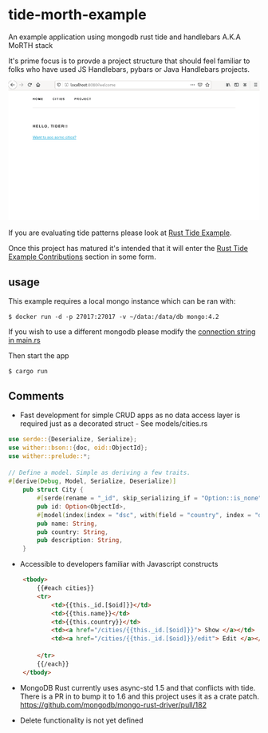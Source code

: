 # tide-morth-example

An example application using mongodb rust tide and handlebars A.K.A MoRTH stack 

It's prime focus is to provde a project structure that should feel familiar to folks who have used JS Handlebars, pybars or Java Handlebars projects.

![](images/morthdemo.gif)

If you are evaluating tide patterns please look at [Rust Tide Example](https://github.com/jbr/tide-example).

Once this project has matured it's intended that it will enter the [Rust Tide Example Contributions](https://github.com/jbr/tide-example#contributing) section in some form.

## usage

This example requires a local mongo instance which can be ran with:

```
$ docker run -d -p 27017:27017 -v ~/data:/data/db mongo:4.2
```

If you wish to use a different mongodb please modify the [connection string in main.rs](https://github.com/No9/tide-morth-example/blob/master/src/main.rs#L21)

Then start the app

```
$ cargo run
```

## Comments

* Fast development for simple CRUD apps as no data access layer is required just as a decorated struct - See models/cities.rs

```rust
use serde::{Deserialize, Serialize};
use wither::bson::{doc, oid::ObjectId};
use wither::prelude::*;

// Define a model. Simple as deriving a few traits.
#[derive(Debug, Model, Serialize, Deserialize)]
    pub struct City {
        #[serde(rename = "_id", skip_serializing_if = "Option::is_none")]
        pub id: Option<ObjectId>,
        #[model(index(index = "dsc", with(field = "country", index = "dsc")))]
        pub name: String,
        pub country: String,
        pub description: String,
    }
```

* Accessible to developers familiar with Javascript constructs

```html
    <tbody>
        {{#each cities}}
        <tr>
            <td>{{this._id.[$oid]}}</td>
            <td>{{this.name}}</td>
            <td>{{this.country}}</td>
            <td><a href="/cities/{{this._id.[$oid]}}"> Show </a></td>
            <td><a href="/cities/{{this._id.[$oid]}}/edit"> Edit </a></td>

        </tr>
        {{/each}}
    </tbody>
```

* MongoDB Rust currently uses async-std 1.5 and that conflicts with tide. There is a PR in to bump it to 1.6 and this project uses it as a crate patch.
    https://github.com/mongodb/mongo-rust-driver/pull/182

* Delete functionality is not yet defined
